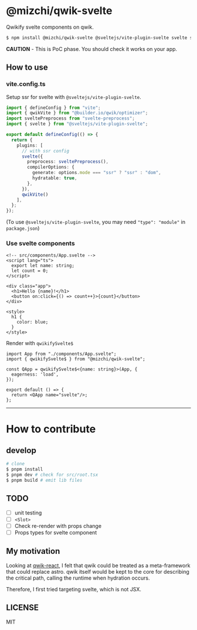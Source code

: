 # @mizchi/qwik-svelte

Qwikify svelte components on qwik.

```bash
$ npm install @mizchi/qwik-svelte @sveltejs/vite-plugin-svelte svelte svelte-preprocess -D
```

**CAUTION** - This is PoC phase. You should check it works on your app.

## How to use

### vite.config.ts

Setup ssr for svelte with `@sveltejs/vite-plugin-svelte`.

```ts
import { defineConfig } from "vite";
import { qwikVite } from "@builder.io/qwik/optimizer";
import sveltePreprocess from "svelte-preprocess";
import { svelte } from "@sveltejs/vite-plugin-svelte";

export default defineConfig(() => {
  return {
    plugins: [
      // with ssr config
      svelte({
        preprocess: sveltePreprocess(),
        compilerOptions: {
          generate: options.mode === "ssr" ? "ssr" : "dom",
          hydratable: true,
        },
      }),
      qwikVite()
    ],
  };
});
```

(To use `@sveltejs/vite-plugin-svelte`, you may need `"type": "module"` in `package.json`)

### Use svelte components

```svelte
<!-- src/components/App.svelte -->
<script lang="ts">
  export let name: string;
  let count = 0;
</script>

<div class="app">
  <h1>Hello {name}!</h1>
  <button on:click={() => count++}>{count}</button>
</div>

<style>
  h1 {
    color: blue;
  }
</style>
```

Render with `qwikifySvelte$`

```tsx
import App from "./components/App.svelte";
import { qwikifySvelte$ } from "@mizchi/qwik-svelte";

const QApp = qwikifySvelte$<{name: string}>(App, {
  eagerness: 'load',
});

export default () => {
  return <QApp name="svelte"/>;
};
```

---

# How to contribute

## develop

```bash
# clone
$ pnpm install
$ pnpm dev # check for src/root.tsx
$ pnpm build # emit lib files
```

## TODO

- [ ] unit testing
- [ ] `<Slot>`
- [ ] Check re-render with props change
- [ ] Props types for svelte component

## My motivation

Looking at [qwik-react](https://github.com/BuilderIO/qwik/tree/main/packages/qwik-react), I felt that qwik could be treated as a meta-framework that could replace astro. qwik itself would be kept to the core for describing the critical path, calling the runtime when hydration occurs.

Therefore, I first tried targeting svelte, which is not JSX.

## LICENSE

MIT
